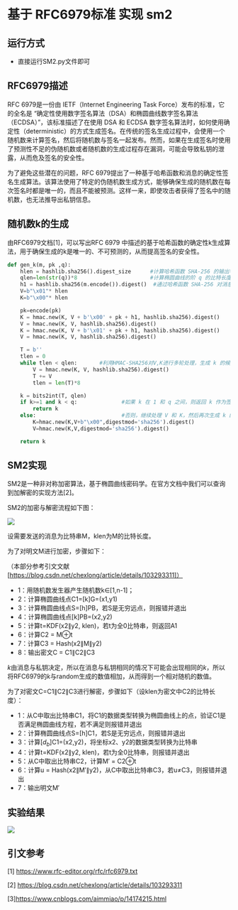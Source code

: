 # 基于 RFC6979标准 实现 sm2

## 运行方式
* 直接运行SM2.py文件即可

## RFC6979描述
RFC 6979是一份由 IETF（Internet Engineering Task Force）发布的标准，它的全名是 “确定性使用数字签名算法（DSA）和椭圆曲线数字签名算法（ECDSA）”，该标准描述了在使用 DSA 和 ECDSA 数字签名算法时，如何使用确定性（deterministic）的方式生成签名。在传统的签名生成过程中，会使用一个随机数来计算签名，然后将随机数与签名一起发布。然而，如果在生成签名时使用了预测性不足的伪随机数或者随机数的生成过程存在漏洞，可能会导致私钥的泄露，从而危及签名的安全性。

为了避免这些潜在的问题，RFC 6979提出了一种基于哈希函数和消息的确定性签名生成算法。该算法使用了特定的伪随机数生成方式，能够确保生成的随机数在每次签名时都是唯一的，而且不能被预测。这样一来，即使攻击者获得了签名中的随机数，也无法推导出私钥信息。


## 随机数k的生成

由RFC6979文档[1]，可以写出RFC 6979 中描述的基于哈希函数的确定性k生成算法，用于确保生成的k是唯一的、不可预测的，从而提高签名的安全性。

```python
def gen_k(m, pk ,q):
    hlen = hashlib.sha256().digest_size      #计算哈希函数 SHA-256 的输出字节长度 hlen
    qlen=len(str(q))*8                       #计算椭圆曲线的阶 q 的比特长度 qlen
    h1 = hashlib.sha256(m.encode()).digest()  #通过哈希函数 SHA-256 对消息的哈希值 h1 进行处理，得到 V 和 K 的初始值
    V=b"\x01"* hlen
    K=b"\x00"* hlen

    pk=encode(pk)
    K = hmac.new(K, V + b'\x00' + pk + h1, hashlib.sha256).digest()
    V = hmac.new(K, V, hashlib.sha256).digest()
    K = hmac.new(K, V + b'\x01' + pk + h1, hashlib.sha256).digest()
    V = hmac.new(K, V, hashlib.sha256).digest()

    T = b''
    tlen = 0
    while tlen < qlen:       #利用HMAC-SHA256对V,K进行多轮处理，生成 k 的候选值 T，直到满足T的长度大于等于qlen为止
        V = hmac.new(K, V, hashlib.sha256).digest()
        T += V
        tlen = len(T)*8

    k = bits2int(T, qlen)
    if k>=1 and k < q:              #如果 k 在 1 和 q 之间，则返回 k 作为签名中的随机数
        return k
    else:                           #否则，继续处理 V 和 K，然后再次生成 k 的候选值，直到找到合适的 k
        K=hmac.new(K,V+b"\x00",digestmod='sha256').digest()
        V=hmac.new(K,V,digestmod='sha256').digest()

    return k

```



## SM2实现

​		SM2是一种非对称加密算法，基于椭圆曲线密码学。在官方文档中我们可以查询到加解密的实现方法[2]。

SM2的加密与解密流程如下图：

![](https://pic.imgdb.cn/item/64cca49c1ddac507cc541df3.jpg)

设需要发送的消息为比特串M，klen为M的比特长度。 

为了对明文M进行加密，步骤如下： 

（本部分参考引文文献[https://blog.csdn.net/chexlong/article/details/103293311]）

* 1：用随机数发生器产生随机数k∈[1,n-1]；
* 2：计算椭圆曲线点C1=[k]G=(x1,y1)
* 3：计算椭圆曲线点S=[h]PB，若S是无穷远点，则报错并退出
* 4：计算椭圆曲线点[k]PB=(x2,y2)
* 5：计算t=KDF(x2∥y2, klen)，若t为全0比特串，则返回A1
* 6：计算C2 = M⊕t
* 7：计算C3 = Hash(x2∥M∥y2)
* 8：输出密文C = C1∥C2∥C3

$k$由消息与私钥决定，所以在消息与私钥相同的情况下可能会出现相同的$k$，所以将RFC6979的$k$与random生成的数值相加，从而得到一个相对随机的数值。

为了对密文C=C1∥C2∥C3进行解密，步骤如下（设klen为密文中C2的比特长度）：

* 1：从C中取出比特串C1，将C1的数据类型转换为椭圆曲线上的点，验证C1是否满足椭圆曲线方程，若不满足则报错并退出
* 2：计算椭圆曲线点S=[h]C1，若S是无穷远点，则报错并退出
* 3：计算[$d_b$]C1=(x2,y2)，将坐标x2、y2的数据类型转换为比特串
* 4：计算t=KDF(x2∥y2, klen)，若t为全0比特串，则报错并退出
* 5：从C中取出比特串C2，计算M′ = C2⊕t
* 6：计算u = Hash(x2∥M′∥y2)，从C中取出比特串C3，若u$\neq$C3，则报错并退出
* 7：输出明文M′

## 实验结果
![](https://pic.imgdb.cn/item/64ccabf01ddac507cc669b6e.jpg)


## 引文参考

[1] https://www.rfc-editor.org/rfc/rfc6979.txt

[2] https://blog.csdn.net/chexlong/article/details/103293311

[3]https://www.cnblogs.com/aimmiao/p/14174215.html

